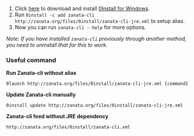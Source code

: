 1. Click [here](http://0install.de/files/zero-install.exe) to download and install [0Install for Windows](http://0install.net/install-windows.html).
2. Run `0install -c add zanata-cli http://zanata.org/files/0install/zanata-cli-jre.xml` to setup alias.
3. Now you can run `zanata-cli --help` for more options.

*Note: If you have installed `zanata-cli` previously through another method, you need to uninstall that for this to work.*



### Useful command

**Run Zanata-cli without alias**
```
0launch http://zanata.org/files/0install/zanata-cli-jre.xml {command}
```

**Update Zanata-cli manually**
```
0install update http://zanata.org/files/0install/zanata-cli-jre.xml
```

**Zanata-cli feed without JRE dependency**

`http://zanata.org/files/0install/zanata-cli.xml`